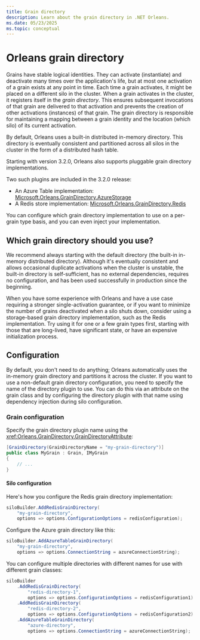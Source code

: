 ```yaml
---
title: Grain directory
description: Learn about the grain directory in .NET Orleans.
ms.date: 05/23/2025
ms.topic: conceptual
---
```


# Orleans grain directory

Grains have stable logical identities. They can activate (instantiate) and deactivate many times over the application's life, but at most one activation of a grain exists at any point in time. Each time a grain activates, it might be placed on a different silo in the cluster. When a grain activates in the cluster, it registers itself in the _grain directory_. This ensures subsequent invocations of that grain are delivered to that activation and prevents the creation of other activations (instances) of that grain. The grain directory is responsible for maintaining a mapping between a grain identity and the location (which silo) of its current activation.

By default, Orleans uses a built-in distributed in-memory directory. This directory is eventually consistent and partitioned across all silos in the cluster in the form of a distributed hash table.

Starting with version 3.2.0, Orleans also supports pluggable grain directory implementations.

Two such plugins are included in the 3.2.0 release:

- An Azure Table implementation: [Microsoft.Orleans.GrainDirectory.AzureStorage](https://www.nuget.org/packages/Microsoft.Orleans.GrainDirectory.AzureStorage)
- A Redis store implementation: [Microsoft.Orleans.GrainDirectory.Redis](https://www.nuget.org/packages/Microsoft.Orleans.GrainDirectory.Redis)

You can configure which grain directory implementation to use on a per-grain type basis, and you can even inject your implementation.

## Which grain directory should you use?

We recommend always starting with the default directory (the built-in in-memory distributed directory). Although it's eventually consistent and allows occasional duplicate activations when the cluster is unstable, the built-in directory is self-sufficient, has no external dependencies, requires no configuration, and has been used successfully in production since the beginning.

When you have some experience with Orleans and have a use case requiring a stronger single-activation guarantee, or if you want to minimize the number of grains deactivated when a silo shuts down, consider using a storage-based grain directory implementation, such as the Redis implementation. Try using it for one or a few grain types first, starting with those that are long-lived, have significant state, or have an expensive initialization process.

## Configuration

By default, you don't need to do anything; Orleans automatically uses the in-memory grain directory and partitions it across the cluster. If you want to use a non-default grain directory configuration, you need to specify the name of the directory plugin to use. You can do this via an attribute on the grain class and by configuring the directory plugin with that name using dependency injection during silo configuration.

### Grain configuration

Specify the grain directory plugin name using the <xref:Orleans.GrainDirectory.GrainDirectoryAttribute>:

```csharp
[GrainDirectory(GrainDirectoryName = "my-grain-directory")]
public class MyGrain : Grain, IMyGrain
{
    // ...
}
```

#### Silo configuration

Here's how you configure the Redis grain directory implementation:

```csharp
siloBuilder.AddRedisGrainDirectory(
    "my-grain-directory",
    options => options.ConfigurationOptions = redisConfiguration);
```

Configure the Azure grain directory like this:

```csharp
siloBuilder.AddAzureTableGrainDirectory(
    "my-grain-directory",
    options => options.ConnectionString = azureConnectionString);
```

You can configure multiple directories with different names for use with different grain classes:

```csharp
siloBuilder
    .AddRedisGrainDirectory(
        "redis-directory-1",
        options => options.ConfigurationOptions = redisConfiguration1)
    .AddRedisGrainDirectory(
        "redis-directory-2",
        options => options.ConfigurationOptions = redisConfiguration2)
    .AddAzureTableGrainDirectory(
        "azure-directory",
        options => options.ConnectionString = azureConnectionString);
```
